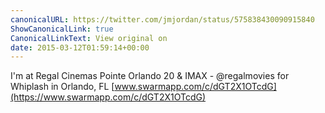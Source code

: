 ```yaml
---
canonicalURL: https://twitter.com/jmjordan/status/575838430090915840
ShowCanonicalLink: true
CanonicalLinkText: View original on
date: 2015-03-12T01:59:14+00:00
---
```

I'm at Regal Cinemas Pointe Orlando 20 &amp; IMAX - @regalmovies for Whiplash in Orlando, FL [www.swarmapp.com/c/dGT2X1OTcdG](https://www.swarmapp.com/c/dGT2X1OTcdG)
